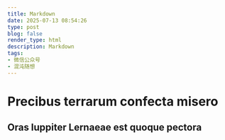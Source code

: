 ```yaml
---
title: Markdown
date: 2025-07-13 08:54:26
type: post
blog: false
render_type: html
description: Markdown
tags:
- 微信公众号
- 混沌随想
---
```

<h1 id="precibus-terrarum-confecta-misero">Precibus terrarum confecta misero</h1>
<h2 id="oras-iuppiter-lernaeae-est-quoque-pectora">Oras Iuppiter Lernaeae est quoque pectora</h2>
<p><img src="https://pic1.zhimg.com/v2-1e7b5f24eebba472ab8fb68fa3c3f75c_1440w.jpg" alt=""></p>
